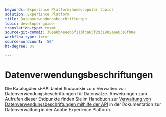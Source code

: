 ```yaml
---
keywords: Experience Platform;home;popular topics
solution: Experience Platform
title: Datenverwendungsbeschriftungen
topic: developer guide
translation-type: tm+mt
source-git-commit: 30ea8b4eeeb5f11bfca65f2931902aae63e8f08e
workflow-type: tm+mt
source-wordcount: '50'
ht-degree: 0%

---
```



# Datenverwendungsbeschriftungen

Die Katalogdienst-API bietet Endpunkte zum Verwalten von Datenverwendungsbeschriftungen für Datensätze. Anweisungen zum Aufrufen dieser Endpunkte finden Sie im Handbuch zur [Verwaltung von Datenverwendungsbeschriftungen mithilfe der API](../../data-governance/labels/overview.md) in der Dokumentation zur Datenverwaltung in der Adobe Experience Platform.